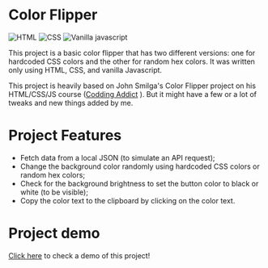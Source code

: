 # Color Flipper

![HTML](https://img.shields.io/badge/HTML-fc4f13) ![CSS](https://img.shields.io/badge/CSS-306af1) ![Vanilla javascript](https://img.shields.io/badge/Vanilla%20Javascript-f7e025)

This project is a basic color flipper that has two different versions: one for hardcoded CSS colors and the other for random hex colors. It was written only using HTML, CSS, and vanilla Javascript.

This project is heavily based on John Smilga's Color Flipper project on his HTML/CSS/JS course ([Codding Addict](https://www.youtube.com/c/codingaddict)
). But it might have a few or a lot of tweaks and new things added by me.

# Project Features

-   Fetch data from a local JSON (to simulate an API request);
-   Change the background color randomly using hardcoded CSS colors or random hex colors;
-   Check for the background brightness to set the button color to black or white (to be visible);
-   Copy the color text to the clipboard by clicking on the color text.

# Project demo
[Click here](https://its0v3r-js-project-color-flipper.netlify.app/html/index.html) to check a demo of this project!
